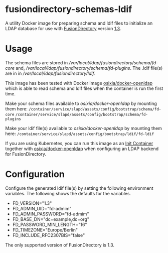 

# fusiondirectory-schemas-ldif
A utility Docker image for preparing schema and ldif files to initialize an
LDAP database for use with [FusionDirectory](https://www.fusiondirectory.org/) version [1.3](https://fusiondirectory-user-manual.readthedocs.io/en/1.3/index.html).

# Usage
The schema files are stored in _/var/local/ldap/fusiondirectory/schema/fd-core_ and,
_/var/local/ldap/fusiondirectory/schema/fd-plugins_.
The .ldif file(s) are in in _/var/local/ldap/fusiondirectory/ldif_.

This image has been tested with Docker image [osixia/docker-openldap](https://github.com/osixia/docker-openldap)
which is able to read schema and ldif files when the container is run the first time.

Make your schema files available to _osixia/docker-openldap_ by mounting them here: 
`/container/service/slapd/assets/config/bootstrap/schema/fd-core`
`/container/service/slapd/assets/config/bootstrap/schema/fd-plugins`

Make your ldif file(s) available to _osixia/docker-openldap_ by mounting them here: 
`/container/service/slapd/assets/config/bootstrap/ldif/fd-ldif`

If you are using Kubernetes, you can run this image as an [Init Container](https://kubernetes.io/docs/concepts/workloads/pods/init-containers/)
together with [osixia/docker-openldap](https://github.com/osixia/docker-openldap) when configuring an LDAP backend for FusionDirectory.


# Configuration
Configure the generated ldif file(s) by setting the following environment variables.
The following shows the defaults for the variables.

* FD_VERSION="1.3"
* FD_ADMIN_UID="fd-admim"
* FD_ADMIN_PASSWORD="fd-admim"
* FD_BASE_DN="dc=example,dc=org"
* FD_PASSWORD_MIN_LENGTH="16"
* FD_TIMEZONE="Europe/Berlin"
* FD_INCLUDE_RFC2307BIS="false"

The only supported version of FusionDirectory is 1.3.

